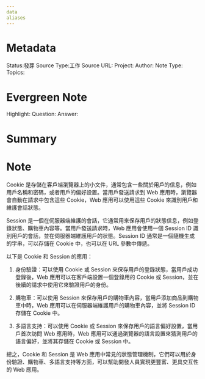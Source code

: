 ```yaml
---
data
aliases
---
```

# Metadata
Status:發芽
Source Type:工作
Source URL:
Project:
Author:
Note Type:
Topics:

# Evergreen Note
Highlight:
Question:
Answer:
# Summary

# Note
Cookie 是存儲在客戶端瀏覽器上的小文件，通常包含一些關於用戶的信息，例如用戶名稱和密碼，或者用戶的偏好設置。當用戶發送請求到 Web 應用時，瀏覽器會自動在請求中包含這些 Cookie，Web 應用可以使用這些 Cookie 來識別用戶和維護會話狀態。

Session 是一個在伺服器端維護的會話，它通常用來保存用戶的狀態信息，例如登錄狀態、購物車內容等。當用戶發送請求時，Web 應用會使用一個 Session ID 識別用戶的會話，並在伺服器端維護用戶的狀態。Session ID 通常是一個隨機生成的字串，可以存儲在 Cookie 中，也可以在 URL 參數中傳遞。

以下是 Cookie 和 Session 的應用：

1.  身份驗證：可以使用 Cookie 或 Session 來保存用戶的登錄狀態，當用戶成功登錄後，Web 應用可以在客戶端設置一個登錄用的 Cookie 或 Session，並在後續的請求中使用它來驗證用戶的身份。
    
2.  購物車：可以使用 Session 來保存用戶的購物車內容，當用戶添加商品到購物車中時，Web 應用可以在伺服器端維護用戶的購物車內容，並將 Session ID 存儲在 Cookie 中。
    
3.  多語言支持：可以使用 Cookie 或 Session 來保存用戶的語言偏好設置，當用戶首次訪問 Web 應用時，Web 應用可以通過瀏覽器的語言設置來猜測用戶的語言偏好，並將其存儲在 Cookie 或 Session 中。
    

總之，Cookie 和 Session 是 Web 應用中常見的狀態管理機制，它們可以用於身份驗證、購物車、多語言支持等方面，可以幫助開發人員實現更豐富、更具交互性的 Web 應用。